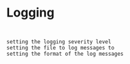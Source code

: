 # Logging

## 

```

setting the logging severity level
setting the file to log messages to
setting the format of the log messages

```

